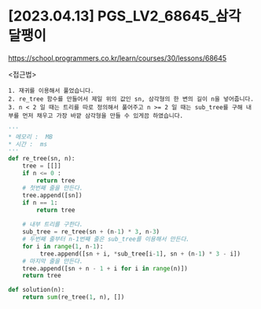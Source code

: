 #   [2023.04.13] PGS_LV2_68645_삼각 달팽이
https://school.programmers.co.kr/learn/courses/30/lessons/68645

<접근법>

```
1. 재귀를 이용해서 풀었습니다.
2. re_tree 함수를 만들어서 제일 위의 값인 sn, 삼각형의 한 변의 길이 n을 넣어줍니다.
3. n < 2 일 때는 트리를 따로 정의해서 풀어주고 n >= 2 일 때는 sub_tree를 구해 내부를 먼저 채우고 가장 바깥 삼각형을 만들 수 있게끔 하였습니다.
```


```python
'''
* 메모리 :  MB
* 시간 :  ms
'''
def re_tree(sn, n):
    tree = [[]]
    if n <= 0 :
        return tree
    # 첫번째 줄을 만든다.
    tree.append([sn])
    if n == 1:
        return tree
    
    # 내부 트리를 구한다.
    sub_tree = re_tree(sn + (n-1) * 3, n-3)
    # 두번째 줄부터 n-1번째 줄은 sub_tree를 이용해서 만든다.
    for i in range(1, n-1):
         tree.append([sn + i, *sub_tree[i-1], sn + (n-1) * 3 - i])
    # 마지막 줄을 만든다.
    tree.append([sn + n - 1 + i for i in range(n)])
    return tree

def solution(n):
    return sum(re_tree(1, n), [])
```
